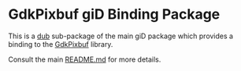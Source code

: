 # GdkPixbuf giD Binding Package

This is a [dub](https://dub.pm/) sub-package of the main giD package which provides a binding to the
[GdkPixbuf](https://docs.gtk.org/gdk-pixbuf/) library.

Consult the main [README.md](https://github.com/Kymorphia/gid) for more details.
